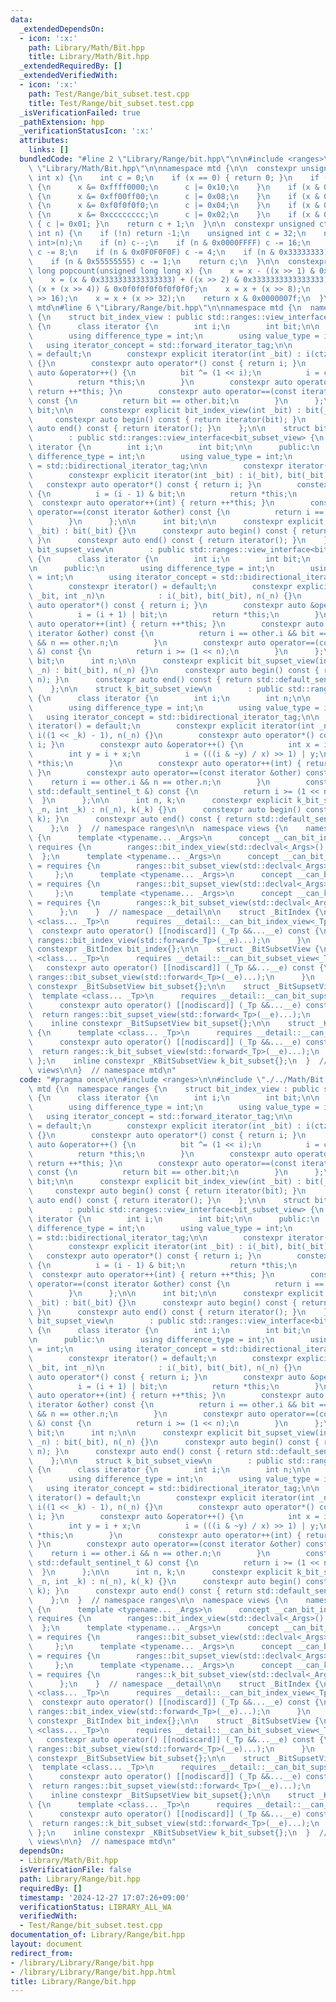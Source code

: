 ```yaml
---
data:
  _extendedDependsOn:
  - icon: ':x:'
    path: Library/Math/Bit.hpp
    title: Library/Math/Bit.hpp
  _extendedRequiredBy: []
  _extendedVerifiedWith:
  - icon: ':x:'
    path: Test/Range/bit_subset.test.cpp
    title: Test/Range/bit_subset.test.cpp
  _isVerificationFailed: true
  _pathExtension: hpp
  _verificationStatusIcon: ':x:'
  attributes:
    links: []
  bundledCode: "#line 2 \"Library/Range/bit.hpp\"\n\n#include <ranges>\n\n#line 2\
    \ \"Library/Math/Bit.hpp\"\n\nnamespace mtd {\n\n  constexpr unsigned clz(unsigned\
    \ int x) {\n    int c = 0;\n    if (x == 0) { return 0; }\n    if (x & 0xffff0000)\
    \ {\n      x &= 0xffff0000;\n      c |= 0x10;\n    }\n    if (x & 0xff00ff00)\
    \ {\n      x &= 0xff00ff00;\n      c |= 0x08;\n    }\n    if (x & 0xf0f0f0f0)\
    \ {\n      x &= 0xf0f0f0f0;\n      c |= 0x04;\n    }\n    if (x & 0xcccccccc)\
    \ {\n      x &= 0xcccccccc;\n      c |= 0x02;\n    }\n    if (x & 0xaaaaaaaa)\
    \ { c |= 0x01; }\n    return c + 1;\n  }\n\n  constexpr unsigned ctz(unsigned\
    \ int n) {\n    if (!n) return -1;\n    unsigned int c = 32;\n    n &= -static_cast<signed\
    \ int>(n);\n    if (n) c--;\n    if (n & 0x0000FFFF) c -= 16;\n    if (n & 0x00FF00FF)\
    \ c -= 8;\n    if (n & 0x0F0F0F0F) c -= 4;\n    if (n & 0x33333333) c -= 2;\n\
    \    if (n & 0x55555555) c -= 1;\n    return c;\n  }\n\n  constexpr unsigned long\
    \ long popcount(unsigned long long x) {\n    x = x - ((x >> 1) & 0x5555555555555555);\n\
    \    x = (x & 0x3333333333333333) + ((x >> 2) & 0x3333333333333333);\n    x =\
    \ (x + (x >> 4)) & 0x0f0f0f0f0f0f0f0f;\n    x = x + (x >> 8);\n    x = x + (x\
    \ >> 16);\n    x = x + (x >> 32);\n    return x & 0x0000007f;\n  }\n\n}  // namespace\
    \ mtd\n#line 6 \"Library/Range/bit.hpp\"\n\nnamespace mtd {\n  namespace ranges\
    \ {\n    struct bit_index_view : public std::ranges::view_interface<bit_index_view>\
    \ {\n      class iterator {\n        int i;\n        int bit;\n\n      public:\n\
    \        using difference_type = int;\n        using value_type = int;\n     \
    \   using iterator_concept = std::forward_iterator_tag;\n\n        constexpr iterator()\
    \ = default;\n        constexpr explicit iterator(int _bit) : i(ctz(_bit)), bit(_bit)\
    \ {}\n        constexpr auto operator*() const { return i; }\n        constexpr\
    \ auto &operator++() {\n          bit ^= (1 << i);\n          i = ctz(bit);\n\
    \          return *this;\n        }\n        constexpr auto operator++(int) {\
    \ return ++*this; }\n        constexpr auto operator==(const iterator &other)\
    \ const {\n          return bit == other.bit;\n        }\n      };\n\n      int\
    \ bit;\n\n      constexpr explicit bit_index_view(int _bit) : bit(_bit) {}\n \
    \     constexpr auto begin() const { return iterator(bit); }\n      constexpr\
    \ auto end() const { return iterator(); }\n    };\n\n    struct bit_subset_view\n\
    \        : public std::ranges::view_interface<bit_subset_view> {\n      class\
    \ iterator {\n        int i;\n        int bit;\n\n      public:\n        using\
    \ difference_type = int;\n        using value_type = int;\n        using iterator_concept\
    \ = std::bidirectional_iterator_tag;\n\n        constexpr iterator() = default;\n\
    \        constexpr explicit iterator(int _bit) : i(_bit), bit(_bit) {}\n     \
    \   constexpr auto operator*() const { return i; }\n        constexpr auto &operator++()\
    \ {\n          i = (i - 1) & bit;\n          return *this;\n        }\n      \
    \  constexpr auto operator++(int) { return ++*this; }\n        constexpr auto\
    \ operator==(const iterator &other) const {\n          return i == other.i;\n\
    \        }\n      };\n\n      int bit;\n\n      constexpr explicit bit_subset_view(int\
    \ _bit) : bit(_bit) {}\n      constexpr auto begin() const { return iterator(bit);\
    \ }\n      constexpr auto end() const { return iterator(); }\n    };\n\n    struct\
    \ bit_supset_view\n        : public std::ranges::view_interface<bit_supset_view>\
    \ {\n      class iterator {\n        int i;\n        int bit;\n        int n;\n\
    \n      public:\n        using difference_type = int;\n        using value_type\
    \ = int;\n        using iterator_concept = std::bidirectional_iterator_tag;\n\n\
    \        constexpr iterator() = default;\n        constexpr explicit iterator(int\
    \ _bit, int _n)\n            : i(_bit), bit(_bit), n(_n) {}\n        constexpr\
    \ auto operator*() const { return i; }\n        constexpr auto &operator++() {\n\
    \          i = (i + 1) | bit;\n          return *this;\n        }\n        constexpr\
    \ auto operator++(int) { return ++*this; }\n        constexpr auto operator==(const\
    \ iterator &other) const {\n          return i == other.i && bit == other.bit\
    \ && n == other.n;\n        }\n        constexpr auto operator==(const std::default_sentinel_t\
    \ &) const {\n          return i >= (1 << n);\n        }\n      };\n\n      int\
    \ bit;\n      int n;\n\n      constexpr explicit bit_supset_view(int _bit, int\
    \ _n) : bit(_bit), n(_n) {}\n      constexpr auto begin() const { return iterator(bit,\
    \ n); }\n      constexpr auto end() const { return std::default_sentinel; }\n\
    \    };\n\n    struct k_bit_subset_view\n        : public std::ranges::view_interface<k_bit_subset_view>\
    \ {\n      class iterator {\n        int i;\n        int n;\n\n      public:\n\
    \        using difference_type = int;\n        using value_type = int;\n     \
    \   using iterator_concept = std::bidirectional_iterator_tag;\n\n        constexpr\
    \ iterator() = default;\n        constexpr explicit iterator(int _n, int _k) :\
    \ i((1 << _k) - 1), n(_n) {}\n        constexpr auto operator*() const { return\
    \ i; }\n        constexpr auto &operator++() {\n          int x = i & -i;\n  \
    \        int y = i + x;\n          i = (((i & ~y) / x) >> 1) | y;\n          return\
    \ *this;\n        }\n        constexpr auto operator++(int) { return ++*this;\
    \ }\n        constexpr auto operator==(const iterator &other) const {\n      \
    \    return i == other.i && n == other.n;\n        }\n        constexpr auto operator==(const\
    \ std::default_sentinel_t &) const {\n          return i >= (1 << n);\n      \
    \  }\n      };\n\n      int n, k;\n      constexpr explicit k_bit_subset_view(int\
    \ _n, int _k) : n(_n), k(_k) {}\n      constexpr auto begin() const { return iterator(n,\
    \ k); }\n      constexpr auto end() const { return std::default_sentinel; }\n\
    \    };\n  }  // namespace ranges\n\n  namespace views {\n    namespace __detail\
    \ {\n      template <typename... _Args>\n      concept __can_bit_index_view =\
    \ requires {\n        ranges::bit_index_view(std::declval<_Args>()...);\n    \
    \  };\n      template <typename... _Args>\n      concept __can_bit_subset_view\
    \ = requires {\n        ranges::bit_subset_view(std::declval<_Args>()...);\n \
    \     };\n      template <typename... _Args>\n      concept __can_bit_supset_view\
    \ = requires {\n        ranges::bit_supset_view(std::declval<_Args>()...);\n \
    \     };\n      template <typename... _Args>\n      concept __can_k_bit_subset_view\
    \ = requires {\n        ranges::k_bit_subset_view(std::declval<_Args>()...);\n\
    \      };\n    }  // namespace __detail\n\n    struct _BitIndex {\n      template\
    \ <class... _Tp>\n      requires __detail::__can_bit_index_view<_Tp...>\n    \
    \  constexpr auto operator() [[nodiscard]] (_Tp &&...__e) const {\n        return\
    \ ranges::bit_index_view(std::forward<_Tp>(__e)...);\n      }\n    };\n    inline\
    \ constexpr _BitIndex bit_index{};\n\n    struct _BitSubsetView {\n      template\
    \ <class... _Tp>\n      requires __detail::__can_bit_subset_view<_Tp...>\n   \
    \   constexpr auto operator() [[nodiscard]] (_Tp &&...__e) const {\n        return\
    \ ranges::bit_subset_view(std::forward<_Tp>(__e)...);\n      }\n    };\n    inline\
    \ constexpr _BitSubsetView bit_subset{};\n\n    struct _BitSupsetView {\n    \
    \  template <class... _Tp>\n      requires __detail::__can_bit_supset_view<_Tp...>\n\
    \      constexpr auto operator() [[nodiscard]] (_Tp &&...__e) const {\n      \
    \  return ranges::bit_supset_view(std::forward<_Tp>(__e)...);\n      }\n    };\n\
    \    inline constexpr _BitSupsetView bit_supset{};\n\n    struct _KBitSubsetView\
    \ {\n      template <class... _Tp>\n      requires __detail::__can_k_bit_subset_view<_Tp...>\n\
    \      constexpr auto operator() [[nodiscard]] (_Tp &&...__e) const {\n      \
    \  return ranges::k_bit_subset_view(std::forward<_Tp>(__e)...);\n      }\n   \
    \ };\n    inline constexpr _KBitSubsetView k_bit_subset{};\n  }  // namespace\
    \ views\n\n}  // namespace mtd\n"
  code: "#pragma once\n\n#include <ranges>\n\n#include \"./../Math/Bit.hpp\"\n\nnamespace\
    \ mtd {\n  namespace ranges {\n    struct bit_index_view : public std::ranges::view_interface<bit_index_view>\
    \ {\n      class iterator {\n        int i;\n        int bit;\n\n      public:\n\
    \        using difference_type = int;\n        using value_type = int;\n     \
    \   using iterator_concept = std::forward_iterator_tag;\n\n        constexpr iterator()\
    \ = default;\n        constexpr explicit iterator(int _bit) : i(ctz(_bit)), bit(_bit)\
    \ {}\n        constexpr auto operator*() const { return i; }\n        constexpr\
    \ auto &operator++() {\n          bit ^= (1 << i);\n          i = ctz(bit);\n\
    \          return *this;\n        }\n        constexpr auto operator++(int) {\
    \ return ++*this; }\n        constexpr auto operator==(const iterator &other)\
    \ const {\n          return bit == other.bit;\n        }\n      };\n\n      int\
    \ bit;\n\n      constexpr explicit bit_index_view(int _bit) : bit(_bit) {}\n \
    \     constexpr auto begin() const { return iterator(bit); }\n      constexpr\
    \ auto end() const { return iterator(); }\n    };\n\n    struct bit_subset_view\n\
    \        : public std::ranges::view_interface<bit_subset_view> {\n      class\
    \ iterator {\n        int i;\n        int bit;\n\n      public:\n        using\
    \ difference_type = int;\n        using value_type = int;\n        using iterator_concept\
    \ = std::bidirectional_iterator_tag;\n\n        constexpr iterator() = default;\n\
    \        constexpr explicit iterator(int _bit) : i(_bit), bit(_bit) {}\n     \
    \   constexpr auto operator*() const { return i; }\n        constexpr auto &operator++()\
    \ {\n          i = (i - 1) & bit;\n          return *this;\n        }\n      \
    \  constexpr auto operator++(int) { return ++*this; }\n        constexpr auto\
    \ operator==(const iterator &other) const {\n          return i == other.i;\n\
    \        }\n      };\n\n      int bit;\n\n      constexpr explicit bit_subset_view(int\
    \ _bit) : bit(_bit) {}\n      constexpr auto begin() const { return iterator(bit);\
    \ }\n      constexpr auto end() const { return iterator(); }\n    };\n\n    struct\
    \ bit_supset_view\n        : public std::ranges::view_interface<bit_supset_view>\
    \ {\n      class iterator {\n        int i;\n        int bit;\n        int n;\n\
    \n      public:\n        using difference_type = int;\n        using value_type\
    \ = int;\n        using iterator_concept = std::bidirectional_iterator_tag;\n\n\
    \        constexpr iterator() = default;\n        constexpr explicit iterator(int\
    \ _bit, int _n)\n            : i(_bit), bit(_bit), n(_n) {}\n        constexpr\
    \ auto operator*() const { return i; }\n        constexpr auto &operator++() {\n\
    \          i = (i + 1) | bit;\n          return *this;\n        }\n        constexpr\
    \ auto operator++(int) { return ++*this; }\n        constexpr auto operator==(const\
    \ iterator &other) const {\n          return i == other.i && bit == other.bit\
    \ && n == other.n;\n        }\n        constexpr auto operator==(const std::default_sentinel_t\
    \ &) const {\n          return i >= (1 << n);\n        }\n      };\n\n      int\
    \ bit;\n      int n;\n\n      constexpr explicit bit_supset_view(int _bit, int\
    \ _n) : bit(_bit), n(_n) {}\n      constexpr auto begin() const { return iterator(bit,\
    \ n); }\n      constexpr auto end() const { return std::default_sentinel; }\n\
    \    };\n\n    struct k_bit_subset_view\n        : public std::ranges::view_interface<k_bit_subset_view>\
    \ {\n      class iterator {\n        int i;\n        int n;\n\n      public:\n\
    \        using difference_type = int;\n        using value_type = int;\n     \
    \   using iterator_concept = std::bidirectional_iterator_tag;\n\n        constexpr\
    \ iterator() = default;\n        constexpr explicit iterator(int _n, int _k) :\
    \ i((1 << _k) - 1), n(_n) {}\n        constexpr auto operator*() const { return\
    \ i; }\n        constexpr auto &operator++() {\n          int x = i & -i;\n  \
    \        int y = i + x;\n          i = (((i & ~y) / x) >> 1) | y;\n          return\
    \ *this;\n        }\n        constexpr auto operator++(int) { return ++*this;\
    \ }\n        constexpr auto operator==(const iterator &other) const {\n      \
    \    return i == other.i && n == other.n;\n        }\n        constexpr auto operator==(const\
    \ std::default_sentinel_t &) const {\n          return i >= (1 << n);\n      \
    \  }\n      };\n\n      int n, k;\n      constexpr explicit k_bit_subset_view(int\
    \ _n, int _k) : n(_n), k(_k) {}\n      constexpr auto begin() const { return iterator(n,\
    \ k); }\n      constexpr auto end() const { return std::default_sentinel; }\n\
    \    };\n  }  // namespace ranges\n\n  namespace views {\n    namespace __detail\
    \ {\n      template <typename... _Args>\n      concept __can_bit_index_view =\
    \ requires {\n        ranges::bit_index_view(std::declval<_Args>()...);\n    \
    \  };\n      template <typename... _Args>\n      concept __can_bit_subset_view\
    \ = requires {\n        ranges::bit_subset_view(std::declval<_Args>()...);\n \
    \     };\n      template <typename... _Args>\n      concept __can_bit_supset_view\
    \ = requires {\n        ranges::bit_supset_view(std::declval<_Args>()...);\n \
    \     };\n      template <typename... _Args>\n      concept __can_k_bit_subset_view\
    \ = requires {\n        ranges::k_bit_subset_view(std::declval<_Args>()...);\n\
    \      };\n    }  // namespace __detail\n\n    struct _BitIndex {\n      template\
    \ <class... _Tp>\n      requires __detail::__can_bit_index_view<_Tp...>\n    \
    \  constexpr auto operator() [[nodiscard]] (_Tp &&...__e) const {\n        return\
    \ ranges::bit_index_view(std::forward<_Tp>(__e)...);\n      }\n    };\n    inline\
    \ constexpr _BitIndex bit_index{};\n\n    struct _BitSubsetView {\n      template\
    \ <class... _Tp>\n      requires __detail::__can_bit_subset_view<_Tp...>\n   \
    \   constexpr auto operator() [[nodiscard]] (_Tp &&...__e) const {\n        return\
    \ ranges::bit_subset_view(std::forward<_Tp>(__e)...);\n      }\n    };\n    inline\
    \ constexpr _BitSubsetView bit_subset{};\n\n    struct _BitSupsetView {\n    \
    \  template <class... _Tp>\n      requires __detail::__can_bit_supset_view<_Tp...>\n\
    \      constexpr auto operator() [[nodiscard]] (_Tp &&...__e) const {\n      \
    \  return ranges::bit_supset_view(std::forward<_Tp>(__e)...);\n      }\n    };\n\
    \    inline constexpr _BitSupsetView bit_supset{};\n\n    struct _KBitSubsetView\
    \ {\n      template <class... _Tp>\n      requires __detail::__can_k_bit_subset_view<_Tp...>\n\
    \      constexpr auto operator() [[nodiscard]] (_Tp &&...__e) const {\n      \
    \  return ranges::k_bit_subset_view(std::forward<_Tp>(__e)...);\n      }\n   \
    \ };\n    inline constexpr _KBitSubsetView k_bit_subset{};\n  }  // namespace\
    \ views\n\n}  // namespace mtd\n"
  dependsOn:
  - Library/Math/Bit.hpp
  isVerificationFile: false
  path: Library/Range/bit.hpp
  requiredBy: []
  timestamp: '2024-12-27 17:07:26+09:00'
  verificationStatus: LIBRARY_ALL_WA
  verifiedWith:
  - Test/Range/bit_subset.test.cpp
documentation_of: Library/Range/bit.hpp
layout: document
redirect_from:
- /library/Library/Range/bit.hpp
- /library/Library/Range/bit.hpp.html
title: Library/Range/bit.hpp
---
```

